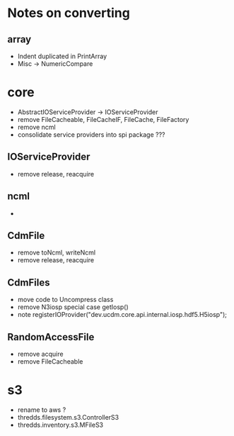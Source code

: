 # Notes on converting

## array

* Indent duplicated in PrintArray
* Misc -> NumericCompare 


# core

* AbstractIOServiceProvider -> IOServiceProvider
* remove FileCacheable, FileCacheIF, FileCache, FileFactory
* remove ncml
* consolidate service providers into spi package ???

## IOServiceProvider
* remove release, reacquire

## ncml
* 
## CdmFile
* remove toNcml, writeNcml
* remove release, reacquire

## CdmFiles
* move code to Uncompress class
* remove N3iosp special case getIosp()
* note registerIOProvider("dev.ucdm.core.api.internal.iosp.hdf5.H5iosp");

## RandomAccessFile
* remove acquire
* remove FileCacheable

# s3

* rename to aws ?
* thredds.filesystem.s3.ControllerS3
* thredds.inventory.s3.MFileS3


